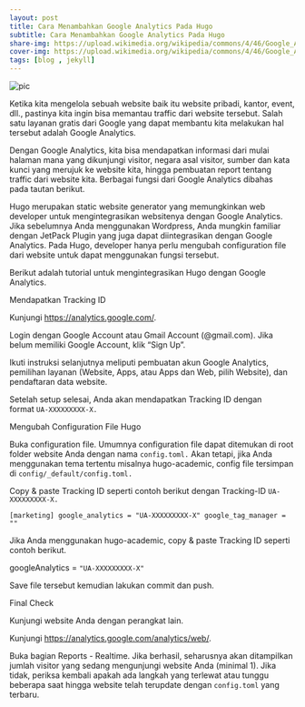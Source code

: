 ```yaml
---
layout: post
title: Cara Menambahkan Google Analytics Pada Hugo
subtitle: Cara Menambahkan Google Analytics Pada Hugo
share-img: https://upload.wikimedia.org/wikipedia/commons/4/46/Google_Analytics_Logo_2015.png
cover-img: https://upload.wikimedia.org/wikipedia/commons/4/46/Google_Analytics_Logo_2015.png
tags: [blog , jekyll]
---
```


![pic](https://upload.wikimedia.org/wikipedia/commons/4/46/Google_Analytics_Logo_2015.png)

Ketika kita mengelola sebuah website baik itu website pribadi, kantor, event, dll., pastinya kita ingin bisa memantau traffic dari website tersebut. Salah satu layanan gratis dari Google yang dapat membantu kita melakukan hal tersebut adalah Google Analytics.

Dengan Google Analytics, kita bisa mendapatkan informasi dari mulai halaman mana yang dikunjungi visitor, negara asal visitor, sumber dan kata kunci yang merujuk ke website kita, hingga pembuatan report tentang traffic dari website kita. Berbagai fungsi dari Google Analytics dibahas pada tautan berikut.

Hugo merupakan static website generator yang memungkinkan web developer untuk mengintegrasikan websitenya dengan Google Analytics. Jika sebelumnya Anda menggunakan Wordpress, Anda mungkin familiar dengan JetPack Plugin yang juga dapat diintegrasikan dengan Google Analytics. Pada Hugo, developer hanya perlu mengubah configuration file dari website untuk dapat menggunakan fungsi tersebut.

Berikut adalah tutorial untuk mengintegrasikan Hugo dengan Google Analytics.

Mendapatkan Tracking ID

Kunjungi https://analytics.google.com/.

Login dengan Google Account atau Gmail Account (@gmail.com). Jika belum memiliki Google Account, klik “Sign Up”.

Ikuti instruksi selanjutnya meliputi pembuatan akun Google Analytics, pemilihan layanan (Website, Apps, atau Apps dan Web, pilih Website), dan pendaftaran data website.

Setelah setup selesai, Anda akan mendapatkan Tracking ID dengan format ```UA-XXXXXXXXX-X.```

Mengubah Configuration File Hugo

Buka configuration file. Umumnya configuration file dapat ditemukan di root folder website Anda dengan nama ```config.toml.``` Akan tetapi, jika Anda menggunakan tema tertentu misalnya hugo-academic, config file tersimpan di ```config/_default/config.toml.```

Copy & paste Tracking ID seperti contoh berikut dengan Tracking-ID ```UA-XXXXXXXXX-X.```

```shell
[marketing] google_analytics = "UA-XXXXXXXXX-X" google_tag_manager = "" 
```

Jika Anda menggunakan hugo-academic, copy & paste Tracking ID seperti contoh berikut.

googleAnalytics = ```"UA-XXXXXXXXX-X"``` 

Save file tersebut kemudian lakukan commit dan push.

Final Check

Kunjungi website Anda dengan perangkat lain.

Kunjungi https://analytics.google.com/analytics/web/.

Buka bagian Reports - Realtime. Jika berhasil, seharusnya akan ditampilkan jumlah visitor yang sedang mengunjungi website Anda (minimal 1). Jika tidak, periksa kembali apakah ada langkah yang terlewat atau tunggu beberapa saat hingga website telah terupdate dengan ```config.toml``` yang terbaru.

